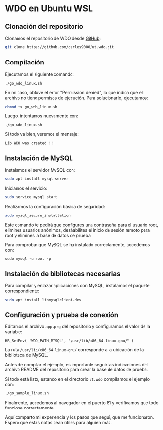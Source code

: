 # WDO en Ubuntu WSL

## Clonación del repositorio

Clonamos el repositorio de WDO desde [GitHub](https://github.com/carles9000/ut.wdo.git):

```bash
git clone https://github.com/carles9000/ut.wdo.git
```

## Compilación

Ejecutamos el siguiente comando:

```bash
./go_wdo_linux.sh
```

En mi caso, obtuve el error "Permission denied", lo que indica que el archivo no tiene permisos de ejecución. Para solucionarlo, ejecutamos:

```bash
chmod +x go_wdo_linux.sh
```

Luego, intentamos nuevamente con:

```bash
./go_wdo_linux.sh
```

Si todo va bien, veremos el mensaje:

```
Lib WDO was created !!!
```

## Instalación de MySQL

Instalamos el servidor MySQL con:

```bash
sudo apt install mysql-server
```

Iniciamos el servicio:

```bash
sudo service mysql start
```

Realizamos la configuración básica de seguridad:

```bash
sudo mysql_secure_installation
```

Este comando te pedirá que configures una contraseña para el usuario root, elimines usuarios anónimos, deshabilites el inicio de sesión remoto para root y elimines la base de datos de prueba.

Para comprobar que MySQL se ha instalado correctamente, accedemos con:

```mysql
sudo mysql -u root -p
```

## Instalación de bibliotecas necesarias

Para compilar y enlazar aplicaciones con MySQL, instalamos el paquete correspondiente:

```bash
sudo apt install libmysqlclient-dev
```

## Configuración y prueba de conexión

Editamos el archivo `app.prg` del repositorio y configuramos el valor de la variable:

```harbour
HB_SetEnv( 'WDO_PATH_MYSQL', "/usr/lib/x86_64-linux-gnu/" )
```

La ruta `/usr/lib/x86_64-linux-gnu/` corresponde a la ubicación de la biblioteca de MySQL.

Antes de compilar el ejemplo, es importante seguir las indicaciones del archivo README del repositorio para crear la base de datos de prueba.

Si todo está listo, estando en el directorio `ut.wdo` compilamos el ejemplo con:

```bash
./go_sample_linux.sh
```

Finalmente, accedemos al navegador en el puerto 81 y verificamos que todo funcione correctamente.

Aquí comparto mi experiencia y los pasos que seguí, que me funcionaron. Espero que estas notas sean útiles para alguien más.
